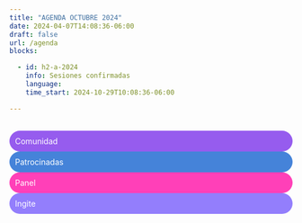 ```yaml
---
title: "AGENDA OCTUBRE 2024"
date: 2024-04-07T14:08:36-06:00
draft: false
url: /agenda
blocks: 

  - id: h2-a-2024
    info: Sesiones confirmadas
    language: 
    time_start: 2024-10-29T10:08:36-06:00 

---
```

<br>
<div class="color-code-list mb-4">
  <div class="color-code-item" style="background-color: #965cee; color: white; border-radius: 25px; padding: 10px;">Comunidad</div>

  <div class="color-code-item" style="background-color: #4583d9; color: white; border-radius: 25px; padding: 10px;">Patrocinadas</div>

  <div class="color-code-item" style="background-color: #FF40B8; color: white; border-radius: 25px; padding: 10px;">Panel</div>

  <div class="color-code-item" style="background-color: #937EFC; color: white; border-radius: 25px; padding: 10px;">Ingite</div>
</div>




